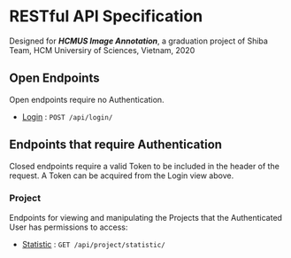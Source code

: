 # RESTful API Specification
Designed for ***HCMUS Image Annotation***, a graduation project of Shiba Team, HCM Universiry of Sciences, Vietnam, 2020

## Open Endpoints

Open endpoints require no Authentication.

* [Login](login.md) : `POST /api/login/`

## Endpoints that require Authentication

Closed endpoints require a valid Token to be included in the header of the
request. A Token can be acquired from the Login view above.

### Project 

Endpoints for viewing and manipulating the Projects that the Authenticated User has permissions to access:

* [Statistic](project/statistic.md) : `GET /api/project/statistic/`




